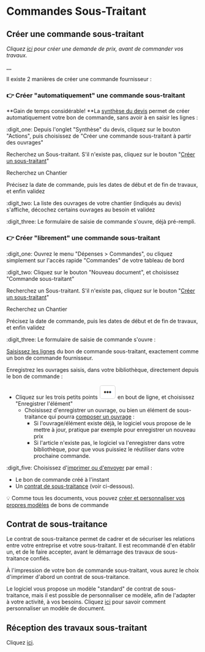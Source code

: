 # Commandes Sous-Traitant

## Créer une commande sous-traitant

_Cliquez _[_ici_](../demandes-de-prix.md#creer-une-demande-de-prix-sous-traitant)_ pour créer une demande de prix, avant de commander vos travaux._

__

Il existe 2 manières de créer une commande fournisseur :



### :point_right: Créer "automatiquement" une commande sous-traitant

**Gain de temps considérable!  **La [synthèse du devis](../../les-devis/synthese-du-devis.md) permet de créer automatiquement votre bon de commande, sans avoir à en saisir les lignes :

:digit_one: Depuis l'onglet "Synthèse" du devis, cliquez sur le bouton "Actions", puis choisissez de "Créer une commande sous-traitant à partir des ouvrages"

Recherchez un Sous-traitant. S'il n'existe pas, cliquez sur le bouton "[Créer un sous-traitant](../../les-tiers/les-sous-traitants/creer-un-sous-traitant.md)"

Recherchez un Chantier

Précisez la date de commande, puis les dates de début et de fin de travaux, et enfin validez

:digit_two: La liste des ouvrages de votre chantier (indiqués au devis) s'affiche, décochez certains ouvrages au besoin et validez

:digit_three: Le formulaire de saisie de commande s'ouvre, déjà pré-rempli.



### :point_right: Créer "librement" une commande sous-traitant

:digit_one: Ouvrez le menu "Dépenses > Commandes", ou cliquez simplement sur l'accès rapide "Commandes" de votre tableau de bord

:digit_two: Cliquez sur le bouton "Nouveau document", et choisissez "Commande sous-traitant"

Recherchez un Sous-traitant. S'il n'existe pas, cliquez sur le bouton "[Créer un sous-traitant](../../les-tiers/les-sous-traitants/creer-un-sous-traitant.md)"

Recherchez un Chantier

Précisez la date de commande, puis les dates de début et de fin de travaux, et enfin validez

:digit_three: Le formulaire de saisie de commande s'ouvre :

[Saisissez les lignes](bon-de-commande-fournisseur.md#saisir-des-lignes-dune-commande) du bon de commande sous-traitant, exactement comme un bon de commande fournisseur.

Enregistrez les ouvrages saisis, dans votre bibliothèque, directement depuis le bon de commande :

* Cliquez sur les trois petits points ![](../../../.gitbook/assets/screenshot-228-.png) en bout de ligne, et choisissez "Enregistrer l'élément"
  * Choisissez d'enregistrer un ouvrage, ou bien un élément de sous-traitance qui pourra [composer un ouvrage](../../bibliotheque-de-chiffrage/la-bibliotheque-douvrages/#la-composition-des-ouvrages) :
    * Si l'ouvrage/élément existe déjà, le logiciel vous propose de le mettre à jour, pratique par exemple pour enregistrer un nouveau prix
    * Si l'article n'existe pas, le logiciel va l'enregistrer dans votre bibliothèque, pour que vous puissiez le réutiliser dans votre prochaine commande.

:digit_five: Choisissez d'[imprimer ou d'envoyer](bon-de-commande-fournisseur.md#imprimer-envoyer-une-commande) par email :

* Le bon de commande créé à l'instant
* Un [contrat de sous-traitance](bon-de-commande-sous-traitant.md#contrat-de-sous-traitance) (voir ci-dessous).

:bulb: Comme tous les documents, vous pouvez [créer et personnaliser vos propres modèles](../../modeles-de-document.md#creer-un-modele) de bons de commande

## Contrat de sous-traitance

Le contrat de sous-traitance permet de cadrer et de sécuriser les relations entre votre entreprise et votre sous-traitant. Il est recommandé d'en établir un, et de le faire accepter, avant le démarrage des travaux de sous-traitance confiés.

À l'impression de votre bon de commande sous-traitant, vous aurez le choix d'imprimer d'abord un contrat de sous-traitance.

Le logiciel vous propose un modèle "standard" de contrat de sous-traitance, mais il est possible de personnaliser ce modèle, afin de l'adapter à votre activité, à vos besoins. Cliquez [ici](../../modeles-de-document.md#creer-un-modele) pour savoir comment personnaliser un modèle de document.

## Réception des travaux sous-traitant

Cliquez [ici](../les-bons-de-livraison/).





